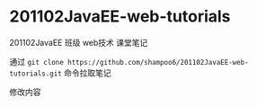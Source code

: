 # 201102JavaEE-web-tutorials
201102JavaEE 班级 web技术 课堂笔记

通过 `git clone https://github.com/shampoo6/201102JavaEE-web-tutorials.git` 命令拉取笔记

修改内容
